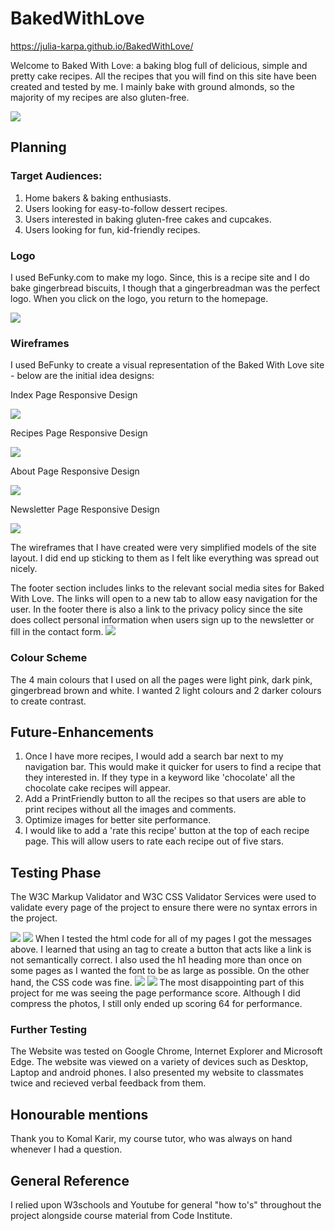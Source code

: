 # BakedWithLove
https://julia-karpa.github.io/BakedWithLove/

Welcome to Baked With Love: a baking blog full of delicious, simple and pretty cake recipes. All the recipes that you will find on this site have been created and tested by me. I mainly bake with ground almonds, so the majority of my recipes are also gluten-free.

<img src="/assets/screeenshots/websiteresponsiveness.png">

## Planning
### Target Audiences:
1. Home bakers & baking enthusiasts.
2. Users looking for easy-to-follow dessert recipes.
3. Users interested in baking gluten-free cakes and cupcakes.
4. Users looking for fun, kid-friendly recipes.



### Logo
I used BeFunky.com to make my logo. Since, this is a recipe site and I do bake gingerbread biscuits, I though that a gingerbreadman was the perfect logo. When you click on the logo, you return to the homepage.

<img src="/assets/screeenshots/makinglogo.png">


### Wireframes
I used BeFunky to create a visual representation of the Baked With Love site - below are the initial idea designs:

Index Page Responsive Design

<img src="/assets/screeenshots/indexresponsive.jpg">


Recipes Page Responsive Design

<img src="/assets/screeenshots/recipesresponsive.jpg">


About Page Responsive Design

<img src="/assets/screeenshots/aboutmeresponsive.jpg">


Newsletter Page Responsive Design

<img src="/assets/screeenshots/newsletterresponsive.jpg">


The wireframes that I have created were very simplified models of the site layout. I did end up sticking to them as I felt like everything was spread out nicely. 

The footer section includes links to the relevant social media sites for Baked With Love. The links will open to a new tab to allow easy navigation for the user. In the footer there is also a link to the privacy policy since the site does collect personal information when users sign up to the newsletter or fill in the contact form.
<img src="/assets/screeenshots/footerscreenshot.png">

### Colour Scheme
The 4 main colours that I used on all the pages were light pink, dark pink, gingerbread brown and white. I wanted 2 light colours and 2 darker colours to create contrast.



## Future-Enhancements
1. Once I have more recipes, I would add a search bar next to my navigation bar. This would make it quicker for users to find a recipe that they interested in. If they type in a keyword like 'chocolate' all the chocolate cake recipes will appear.
2. Add a PrintFriendly button to all the recipes so that users are able to print recipes without all the images and comments. 
3. Optimize images for better site performance.
4. I would like to add a 'rate this recipe' button at the top of each recipe page. This will allow users to rate each recipe out of five stars.

## Testing Phase
The W3C Markup Validator and W3C CSS Validator Services were used to validate every page of the project to ensure there were no syntax errors in the project.

<img src="/assets/screeenshots/indexerrors.png">
<img src="/assets/screeenshots/abouterrors.png">
When I tested the html code for all of my pages I got the messages above. I learned that using an <a> tag to create a button that acts like a link is not semantically correct. I also used the h1 heading more than once on some pages as I wanted the font to be as large as possible. On the other hand, the CSS code was fine.
<img src="/assets/screeenshots/cssnoerrors.png">

<img src="/assets/screeenshots/Screenshot 2024-03-25 095300.png">
The most disappointing part of this project for me was seeing the page performance score. Although I did compress the photos, I still only ended up scoring 64 for performance. 

### Further Testing
The Website was tested on Google Chrome, Internet Explorer and Microsoft Edge.
The website was viewed on a variety of devices such as Desktop, Laptop and android phones.
I also presented my website to classmates twice and recieved verbal feedback from them.

## Honourable mentions
Thank you to Komal Karir, my course tutor, who was always on hand whenever I had a question.

## General Reference
I relied upon W3schools and Youtube for general "how to's" throughout the project alongside course material from Code Institute.






